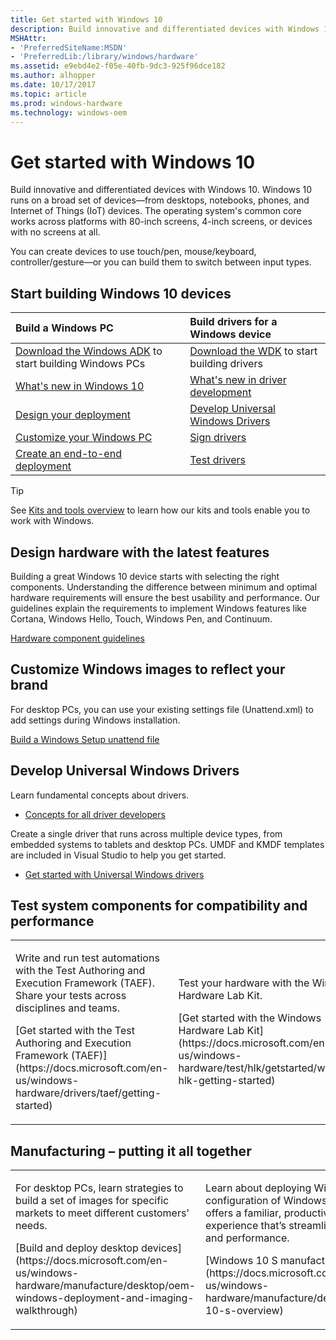 ```yaml
---
title: Get started with Windows 10
description: Build innovative and differentiated devices with Windows 10.
MSHAttr:
- 'PreferredSiteName:MSDN'
- 'PreferredLib:/library/windows/hardware'
ms.assetid: e9ebd4e2-f05e-40fb-9dc3-925f96dce182
ms.author: alhopper
ms.date: 10/17/2017
ms.topic: article
ms.prod: windows-hardware
ms.technology: windows-oem
---
```

# Get started with Windows 10

Build innovative and differentiated devices with Windows 10. Windows 10 runs on a broad set of devices—from desktops, notebooks, phones, and Internet of Things (IoT) devices. The operating system's common core works across platforms with 80-inch screens, 4-inch screens, or devices with no screens at all.

You can create devices to use touch/pen, mouse/keyboard, controller/gesture—or you can build them to switch between input types.

## Start building Windows 10 devices

| **Build a Windows PC**                                    | **Build drivers for a Windows device**                    |
|:----------------------------------------------------------|:----------------------------------------------------------|
| [Download the Windows ADK](adk-install.md) to start building Windows PCs   | [Download the WDK](https://developer.microsoft.com/en-us/windows/hardware/windows-driver-kit) to start building drivers               |
| [What's new in Windows 10](what-s-new-in-windows.md)      | [What's new in driver development](https://docs.microsoft.com/en-us/windows-hardware/drivers/what-s-new-in-driver-development)                      |
| [Design your deployment](https://docs.microsoft.com/en-us/windows-hardware/design/) | [Develop Universal Windows Drivers](https://docs.microsoft.com/en-us/windows-hardware/drivers/develop/getting-started-with-universal-drivers) |
| [Customize your Windows PC](https://docs.microsoft.com/en-us/windows-hardware/customize/) | [Sign drivers](https://docs.microsoft.com/en-us/windows-hardware/drivers/install/driver-signing) |
| [Create an end-to-end deployment](https://docs.microsoft.com/en-us/windows-hardware/manufacture/desktop/oem-windows-deployment-and-imaging-walkthrough) | [Test drivers](https://docs.microsoft.com/en-us/windows-hardware/drivers/develop/testing-a-driver) |

> [!Tip]
> See [Kits and tools overview](kits-and-tools-overview.md) to learn how our kits and tools enable you to work with Windows.

## Design hardware with the latest features

Building a great Windows 10 device starts with selecting the right components. Understanding the difference between minimum and optimal hardware requirements will ensure the best usability and performance. Our guidelines explain the requirements to implement Windows features like Cortana, Windows Hello, Touch, Windows Pen, and Continuum.

[Hardware component guidelines](https://docs.microsoft.com/en-us/windows-hardware/design/component-guidelines/components)

## Customize Windows images to reflect your brand

For desktop PCs, you can use your existing settings file (Unattend.xml) to add settings during Windows installation.

[Build a Windows Setup unattend file](https://docs.microsoft.com/en-us/windows-hardware/manufacture/desktop/update-windows-settings-and-scripts-create-your-own-answer-file-sxs)

## Develop Universal Windows Drivers

Learn fundamental concepts about drivers.

* [Concepts for all driver developers](https://docs.microsoft.com/en-us/windows-hardware/drivers/gettingstarted/concepts-and-knowledge-for-all-driver-developers)

Create a single driver that runs across multiple device types, from embedded systems to tablets and desktop PCs. UMDF and KMDF templates are included in Visual Studio to help you get started.

* [Get started with Universal Windows drivers](https://docs.microsoft.com/en-us/windows-hardware/drivers/develop/getting-started-with-universal-drivers)

## Test system components for compatibility and performance

<table>
<colgroup>
<col width="33%" />
<col width="33%" />
<col width="33%" />
</colgroup>
<tbody>
<tr class="odd">
<td><p>Write and run test automations with the Test Authoring and Execution Framework (TAEF). Share your tests across disciplines and teams.</p>
<p>[Get started with the Test Authoring and Execution Framework (TAEF)](https://docs.microsoft.com/en-us/windows-hardware/drivers/taef/getting-started)</p></td>
<td><p>Test your hardware with the Windows Hardware Lab Kit.</p>
<p>[Get started with the Windows Hardware Lab Kit](https://docs.microsoft.com/en-us/windows-hardware/test/hlk/getstarted/windows-hlk-getting-started)</p></td>
<td><p>Analyze system and application performance using the Windows Performance Toolkit.</p>
<p>[Get started with the Windows Performance step-by-step guides](https://docs.microsoft.com/en-us/windows-hardware/test/wpt/windows-performance-step-by-step-guides)</p></td>
</tr>
</tbody>
</table>

## <a href="" id="manufacturing---putting-it-all-together"></a>Manufacturing – putting it all together

<table>
<colgroup>
<col width="25%" />
<col width="25%" />
<col width="25%" />
<col width="25%" />
</colgroup>
<tbody>
<tr class="odd">
<td><p>For desktop PCs, learn strategies to build a set of images for specific markets to meet different customers' needs.</p>
<p>[Build and deploy desktop devices](https://docs.microsoft.com/en-us/windows-hardware/manufacture/desktop/oem-windows-deployment-and-imaging-walkthrough)</p></td>
<td><p>Learn about deploying Windows 10 S, a configuration of Windows 10 Pro that offers a familiar, productive Windows experience that’s streamlined for security and performance.</p>
<p>[Windows 10 S manufacturing overview](https://docs.microsoft.com/en-us/windows-hardware/manufacture/desktop/windows-10-s-overview)</p>
</td>
<td><p>Build IoT Core devices, applying apps, drivers, and settings to new devices.</p>
<p>[Build and deploy IoT Core devices](https://docs.microsoft.com/en-us/windows-hardware/manufacture/iot/iot-core-manufacturing-guide)</p></td>
<td><p>OEMs and ODMs can build and test mobile devices and drivers.</p>
<p>[Build and deploy phones](https://docs.microsoft.com/en-us/windows-hardware/manufacture/mobile/mobile-deployment-and-imaging)</p></td>
</tr>
</tbody>
</table>
